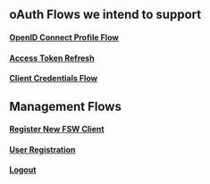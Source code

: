 ## oAuth Flows we intend to support
#### [OpenID Connect Profile Flow](oAuth-OpenID-Connect-Profile-Flow)
#### [Access Token Refresh](oAuth-Access_Token-Refresh-Flow)
#### [Client Credentials Flow](oAuth-Client-Credentials-Flow)

## Management Flows
#### [Register New FSW Client](oAuth-Register-New-FSW-Client-Flow)
#### [User Registration](oAuth-Register-New-User-Flow)
#### [Logout](oAuth-Logout-Flow)